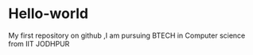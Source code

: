 Hello-world
===========

My first repository on github
,I am pursuing BTECH in Computer science from IIT JODHPUR
